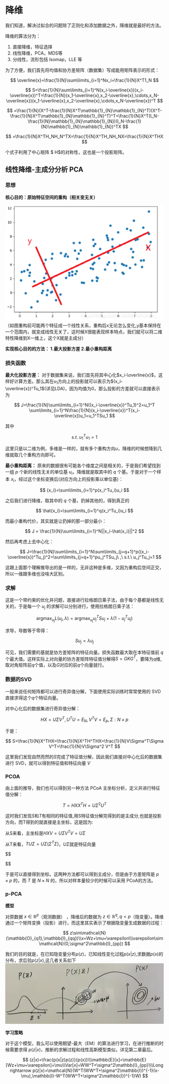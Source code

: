 # 降维

我们知道，解决过拟合的问题除了正则化和添加数据之外，降维就是最好的方法。

降维的算法分为：

1. 直接降维，特征选择
2. 线性降维，PCA，MDS等
3. 分线性，流形包括 Isomap，LLE 等

为了方便，我们首先将均值和协方差矩阵（数据集）写成能用矩阵表示的形式：

$$
\overline{x}=\frac{1}{N}\sum\limits_{i=1}^Nx_i=\frac{1}{N}X^T1_N
$$

$$
S=\frac{1}{N}\sum\limits_{i=1}^N(x_i-\overline{x})(x_i-\overline{x})^T=\frac{1}{N}(x_1-\overline{x},x_2-\overline{x},\cdots,x_N-\overline{x})(x_1-\overline{x},x_2-\overline{x},\cdots,x_N-\overline{x})^T
$$

$$
=\frac{1}{N}(X^T-\frac{1}{N}X^T\mathbb{1}_{N}\mathbb{1}_{N}^T)(X^T-\frac{1}{N}X^T\mathbb{1}_{N}\mathbb{1}_{N}^T)^T=\frac{1}{N}X^T(I_N-\frac{1}{N}\mathbb{1}_{N}\mathbb{1}_{N})(I_N-\frac{1}{N}\mathbb{1}_{N}\mathbb{1}_{N})^TX
$$

$$
=\frac{1}{N}X^TH_NH_N^TX=\frac{1}{N}X^TH_NH_NX=\frac{1}{N}X^THX
$$




个式子利用了中心矩阵 $ H$的对称性，这也是一个投影矩阵。

## 线性降维-主成分分析 PCA

### 思想

**核心目的：原始特征空间的重构（相关变无关）**

![image.png](assets/5.1)
（如图重构前可能两个特征成一个线性关系，重构后x无论怎么变化,y基本保持在一个范围内，就变成线性无关了，这时候X很能表现样本特点，我们就可以将二维特性降维到X一维上，这个X就是主成分）

**实现核心目的的方法：
1.最大投影方差
2.最小重构距离**

### 损失函数

**最大化投影方差：**
对于数据集来说，我们首先将其中心化$x_i-\overline{x}$，这样好计算方差。那么其在$u_1$方向上的投影就可以表示为$(x_i-\overline{x})^Tu_1$(详见LDA)，因为均值为0，那么投影的方差就可以直接表示为

$$
J=\frac{1}{N}\sum\limits_{i=1}^N((x_i-\overline{x})^Tu_1)^2=u_1^T \sum\limits_{i=1}^N\frac{1}{N}(x_i-\overline{x})^T(x_i-\overline{x})u_1=u_1^TSu_1
$$

其中

$$
s.t.\ u_1^Tu_1=1
$$

这里只是以二维为例，多维是一样的，就有多个重构方向$u$，降维的时候想降到几维就取几个重构方向即可。

**最小重构距离：**
原来的数据很有可能各个维度之间是相关的，于是我们希望找到一组 $p$ 个新的线性无关的单位基 $u_i$，降维就是取其中的 $q$ 个基。于是对于一个样本 $x_i$，经过这个坐标变换后(对应方向上的投影乘以单位基)：

$$
{x_i}=\sum\limits_{i=1}^p(x_i^Tu_i)u_i
$$

之后我们进行降维，取其中的 $q$ 个基，扔掉其他的，得到真正的

$$
\hat{x_i}=\sum\limits_{i=1}^q(x_i^Tu_i)u_i
$$

而最小重构代价，其实就是让扔掉的那一部分最小：

$$
J = \frac{1}{N}\sum\limits_{i=1}^N||x_i-\hat{x_i}||^2
$$

然后再考虑上去中心化：

$$
J=\frac{1}{N}\sum\limits_{i=1}^N\sum\limits_{j=q+1}^p((x_i-\overline{x})^Tu_j)^2=\sum\limits_{j=q+1}^pu_j^TSu_j\ ,\ s.t.\ u_j^Tu_j=1
$$

这跟上面那个理解推导出的是一样的，无非这种是多维，又因为重构后空间正交，所以一维跟多维也没啥大区别。

### 求解

这是一个带约束的优化并问题，直接进行拉格朗日乘子法，由于每个基都是线性无关的，于是每一个 $u_j$ 的求解可以分别进行，使用拉格朗日乘子法：

$$
\mathop{argmax}_{u_j}L(u_j,\lambda)=\mathop{argmax}_{u_j}u_j^TSu_j+\lambda(1-u_j^Tu_j)
$$

求导，导数等于零得：

$$
Su_j=\lambda u_j
$$

可见，我们需要的基就是协方差矩阵的特征向量。损失函数最大取在本特征值前 $q$ 个最大值。这样实际上对向量的协方差矩阵特征值分解得$S=GKG^T$，要降为$q$维,取对角矩阵前$q$个值，以及$G$对应的前$q$个向量就行。

### 数据的SVD

一般来说任何矩阵都可以进行奇异值分解，下面使用实际训练时常常使用的 SVD 直接求得这个$q$个特征向量。

对中心化后的数据集进行奇异值分解：

$$
HX=U\Sigma V^T,U^TU=E_N,V^TV=E_p,\Sigma:N\times p
$$

于是：

$$
S=\frac{1}{N}X^THX=\frac{1}{N}X^TH^THX=\frac{1}{N}V\Sigma^T\Sigma V^T=\frac{1}{N}V\Sigma^2 V^T
$$

这里我们发现自然而然的$S$完成了特征值分解，因此我们直接对中心化后的数据集进行 SVD，就可以得到特征值和特征向量 $V$

### PCOA

由上面的推导，我们也可以得到另一种方法 PCoA 主坐标分析，定义并进行特征值分解：

$$
T=HXX^TH=U\Sigma^2U^T
$$

这时我们发现$S$和$T$有相同的特征值,用S特征值分解完得到的是主成分,也就是投影方向，而T得到的就直接是主坐标，这是因为:

从S来看，主坐标是$HXV=U\Sigma V^TV=U\Sigma$

从T来看，$TU\Sigma=U\Sigma(\Sigma^T\Sigma)$，$U\Sigma$就是特征向量

$$

$$

于是可以直接得到坐标。这两种方法都可以得到主成分，但是由于方差矩阵是 $p\times p$ 的，而 $T$ 是 $N\times N$ 的，所以对样本量较少的时候可以采用 PCoA的方法。

### p-PCA

**模型**

对原数据 $x\in\mathbb{R}^p$（观测数据） ，降维后的数据为 $z\in\mathbb{R}^q,q<p$（隐变量）。降维通过一个矩阵变换（投影）进行，而这里其实表示了根据隐变量生成数据的过程：

$$
z\sim\mathcal{N}(\mathbb{O}_{q1},\mathbb{I}_{qq})\\x=Wz+\mu+\varepsilon\\\varepsilon\sim\mathcal{N}(0,\sigma^2\mathbb{I}_{pp})
$$

我们的目的就是，在已知隐变量分布$p(z)$，已知线性变化过程$p(x|z)$,求数据$p(x)$的分布，求后验$p(z|x)$,这几者关系如下
![image.png](assets/5.2)

**学习策略**

对于这个模型，我么可以使用期望-最大（EM）的算法进行学习，在进行推断的时候需要求得 $p(z|x)$，推断的求解过程和线性高斯模型类似，详见第二章最后。

$$
(z|x)=\frac{p(x|z)p(z)}{p(x)}\\\mathbb{E}[x]=\mathbb{E}[Wz+\mu+\varepsilon]=\mu\\Var[x]=WW^T+\sigma^2\mathbb{I}_{pp}\\\Longrightarrow p(z|x)=\mathcal{N}(W^T(WW^T+\sigma^2\mathbb{I})^{-1}(x-\mu),\mathbb{I}-W^T(WW^T+\sigma^2\mathbb{I})^{-1}W)
$$

